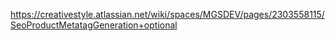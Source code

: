 https://creativestyle.atlassian.net/wiki/spaces/MGSDEV/pages/2303558115/SeoProductMetatagGeneration+optional
